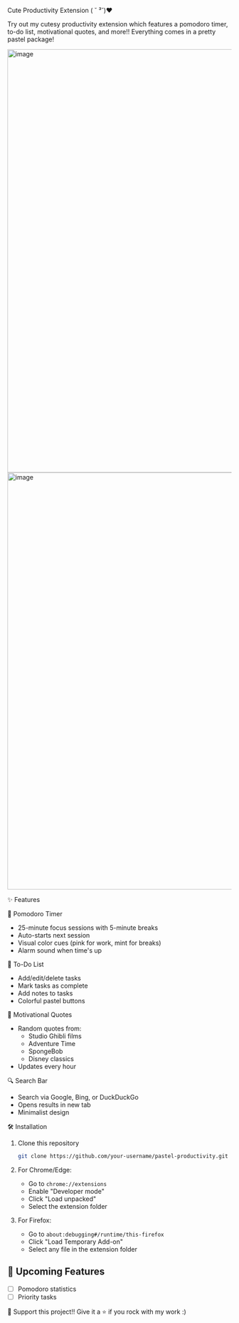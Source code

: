 
Cute Productivity Extension
( ˘ ³˘)♥︎

Try out my cutesy productivity extension which features a pomodoro timer, to-do list, motivational quotes, and more!! Everything comes in a pretty pastel package!

<img width="949" alt="image" src="https://github.com/user-attachments/assets/78ecb18d-4f19-4e57-868b-059067d8eefc" />
<img width="935" alt="image" src="https://github.com/user-attachments/assets/1bc443b6-95b6-470f-8109-d1cef1de9c3b" />

✨ Features

🍅 Pomodoro Timer
- 25-minute focus sessions with 5-minute breaks
- Auto-starts next session
- Visual color cues (pink for work, mint for breaks)
- Alarm sound when time's up

📝 To-Do List
- Add/edit/delete tasks
- Mark tasks as complete
- Add notes to tasks
- Colorful pastel buttons

🌟 Motivational Quotes
- Random quotes from:
  - Studio Ghibli films
  - Adventure Time
  - SpongeBob
  - Disney classics
- Updates every hour

🔍 Search Bar
- Search via Google, Bing, or DuckDuckGo
- Opens results in new tab
- Minimalist design

🛠️ Installation

1. Clone this repository
   ```bash
   git clone https://github.com/your-username/pastel-productivity.git
   ```
2. For Chrome/Edge:
   - Go to `chrome://extensions`
   - Enable "Developer mode"
   - Click "Load unpacked"
   - Select the extension folder

3. For Firefox:
   - Go to `about:debugging#/runtime/this-firefox`
   - Click "Load Temporary Add-on"
   - Select any file in the extension folder


## 🌱 Upcoming Features
- [ ] Pomodoro statistics
- [ ] Priority tasks

💖 Support this project!! Give it a ⭐ if you rock with my work :)
